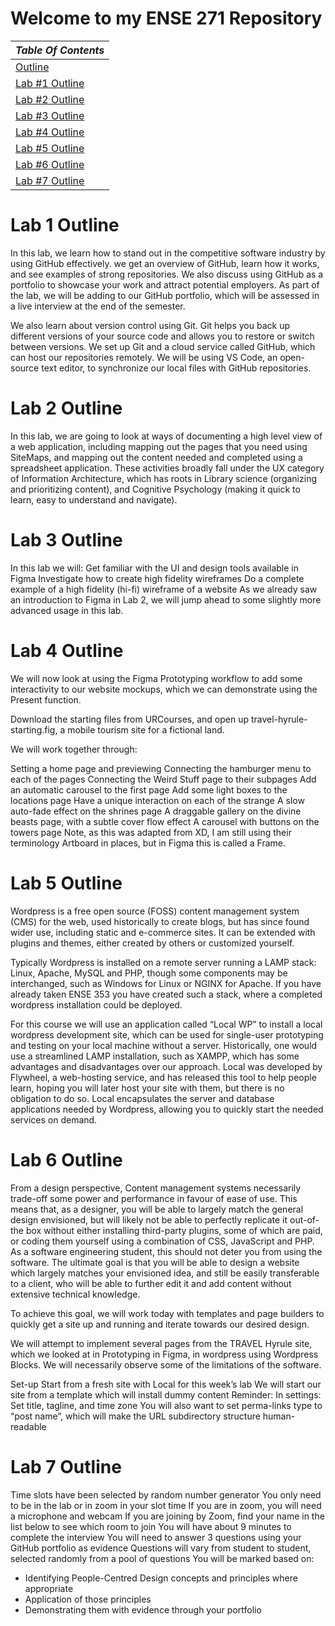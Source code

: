 # Welcome to my ENSE 271 Repository

|  *Table Of Contents*       | 
| -------------  |
| [Outline](#Outline)     |
| [Lab #1 Outline](#Lab-1-Outline) |
| [Lab #2 Outline](#Lab-2-Outline) |
| [Lab #3 Outline](#Lab-3-Outline) |
| [Lab #4 Outline](#Lab-4-Outline) |
| [Lab #5 Outline](#Lab-5-Outline) |
| [Lab #6 Outline](#Lab-6-Outline) |
| [Lab #7 Outline](#Lab-7-Outline) |

# Lab 1 Outline
In this lab, we learn how to stand out in the competitive software industry by using GitHub effectively. we get an overview of GitHub, learn how it works, and see examples of strong repositories. We also discuss using GitHub as a portfolio to showcase your work and attract potential employers. As part of the lab, we will be adding to our GitHub portfolio, which will be assessed in a live interview at the end of the semester. 

We also learn about version control using Git. Git helps you back up different versions of your source code and allows you to restore or switch between versions. We set up Git and a cloud service called GitHub, which can host our repositories remotely. We will be using VS Code, an open-source text editor, to synchronize our local files with GitHub repositories.

# Lab 2 Outline
In this lab, we are going to look at ways of documenting a high level view of a web application, including mapping out the pages that you need using SiteMaps, and mapping out the content needed and completed using a spreadsheet application. These activities broadly fall under the UX category of Information Architecture, which has roots in Library science (organizing and prioritizing content), and Cognitive Psychology (making it quick to learn, easy to understand and navigate).

# Lab 3 Outline
In this lab we will:
Get familiar with the UI and design tools available in Figma
Investigate how to create high fidelity wireframes
Do a complete example of a high fidelity (hi-fi) wireframe of a website
As we already saw an introduction to Figma in Lab 2, we will jump ahead to some slightly more advanced usage in this lab.

# Lab 4 Outline
We will now look at using the Figma Prototyping workflow to add some interactivity to our website mockups, which we can demonstrate using the Present function.

Download the starting files from URCourses, and open up travel-hyrule-starting.fig, a mobile tourism site for a fictional land.

We will work together through:

Setting a home page and previewing
Connecting the hamburger menu to each of the pages
Connecting the Weird Stuff page to their subpages
Add an automatic carousel to the first page
Add some light boxes to the locations page
Have a unique interaction on each of the strange
A slow auto-fade effect on the shrines page
A draggable gallery on the divine beasts page, with a subtle cover flow effect
A carousel with buttons on the towers page
Note, as this was adapted from XD, I am still using their terminology Artboard in places, but in Figma this is called a Frame.

# Lab 5 Outline
Wordpress is a free open source (FOSS) content management system (CMS) for the web, used historically to create blogs, but has since found wider use, including static and e-commerce sites. It can be extended with plugins and themes, either created by others or customized yourself.

Typically Wordpress is installed on a remote server running a LAMP stack: Linux, Apache, MySQL and PHP, though some components may be interchanged, such as Windows for Linux or NGINX for Apache. If you have already taken ENSE 353 you have created such a stack, where a completed wordpress installation could be deployed.

For this course we will use an application called “Local WP” to install a local wordpress development site, which can be used for single-user prototyping and testing on your local machine without a server. Historically, one would use a streamlined LAMP installation, such as XAMPP, which has some advantages and disadvantages over our approach. Local was developed by Flywheel, a web-hosting service, and has released this tool to help people learn, hoping you will later host your site with them, but there is no obligation to do so. Local encapsulates the server and database applications needed by Wordpress, allowing you to quickly start the needed services on demand.

# Lab 6 Outline
From a design perspective, Content management systems necessarily trade-off some power and performance in favour of ease of use. This means that, as a designer, you will be able to largely match the general design envisioned, but will likely not be able to perfectly replicate it out-of-the box without either installing third-party plugins, some of which are paid, or coding them yourself using a combination of CSS, JavaScript and PHP. As a software engineering student, this should not deter you from using the software. The ultimate goal is that you will be able to design a website which largely matches your envisioned idea, and still be easily transferable to a client, who will be able to further edit it and add content without extensive technical knowledge.

To achieve this goal, we will work today with templates and page builders to quickly get a site up and running and iterate towards our desired design.

We will attempt to implement several pages from the TRAVEL Hyrule site, which we looked at in Prototyping in Figma, in wordpress using Wordpress Blocks. We will necessarily observe some of the limitations of the software.

Set-up
Start from a fresh site with Local for this week’s lab
We will start our site from a template which will install dummy content
Reminder: In settings: Set title, tagline, and time zone
You will also want to set perma-links type to “post name”, which will make the URL subdirectory structure human-readable

# Lab 7 Outline
Time slots have been selected by random number generator
You only need to be in the lab or in zoom in your slot time
 If you are in zoom, you will need a microphone and webcam
 If you are joining by Zoom, find your name in the list below to see which room to join
You will have about 9 minutes to complete the interview
You will need to answer 3 questions using your GitHub portfolio as evidence
 Questions will vary from student to student, selected randomly from a pool of questions
 You will be marked based on:
 - Identifying People-Centred Design concepts and principles where appropriate
 - Application of those principles
 - Demonstrating them with evidence through your portfolio